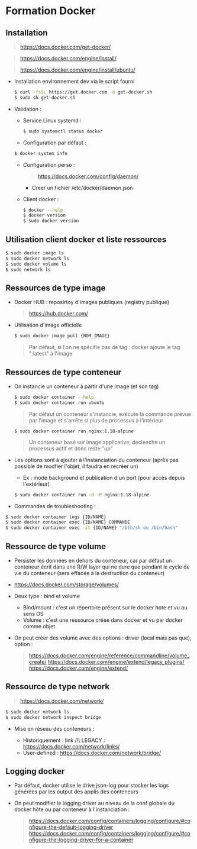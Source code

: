 # Formation Docker

## Installation

> https://docs.docker.com/get-docker/

> https://docs.docker.com/engine/install/

> https://docs.docker.com/engine/install/ubuntu/

- Installation environnement dev via le script fourni

   ```bash
   $ curl -fsSL https://get.docker.com -o get-docker.sh
   $ sudo sh get-docker.sh
   ```

- Validation :
  - Service Linux systemd : 
     ```bash
     $ sudo systemctl status docker
     ```

  - Configuration par défaut :
   ```bash
   $ docker system info
   ```

  - Configuration perso :
    > https://docs.docker.com/config/daemon/
    - Creer un fichier /etc/docker/daemon.json

  - Client docker :
    ```bash
    $ docker --help
    $ docker version
    $ sudo docker version
    ```

## Utilisation client docker et liste ressources

```bash
$ sudo docker image ls
$ sudo docker network ls
$ sudo docker volume ls
$ sudo network ls
```

## Ressources de type image 

- Docker HUB : reposirtoy d'images publiques (registry publique)

   > https://hub.docker.com/


- Utilisation d'image officielle

  ```bash
  $ sudo docker image pull {NOM_IMAGE}
  ```

  > Par défaut, si l'on ne spécifie pas de tag : docker ajoute le tag ":latest" à l'image

## Ressources de type conteneur

- On instancie un conteneur à partir d'une image (et son tag)

   ```bash
   $ sudo docker container --help
   $ sudo docker container run ubuntu
   ```

   > Par défaut un conteneur s'instancie, exécute la commande prévue par l'image et s'arrête si plus de processus à l'intérieur


   ```
   $ sudo docker container run nginx:1.18-alpine
   ```

   > Un conteneur basé sur image applicative, déclenche un processus actif et donc reste "up"


- Les options sont à ajouter à l'instanciation du conteneur (après pas possible de modfier l'objet, il faudra en recréer un)

    - Ex : mode background et publication d'un port (pour accès depuis l'extérieur)
    ```bash
    $ sudo docker container run -d -P nginx:1.18-alpine
    ```

- Commandes de troubleshooting :

```bash
$ sudo docker container logs {ID/NAME}
$ sudo docker container exec {ID/NAME} COMMANDE
$ sudo docker container exec -it {ID/NAME} "/bin/sh ou /bin/bash"
```


## Ressource de type volume

- Persister les données en dehors du conteneur, car par défaut un conteneur écrit dans une R/W layer qui ne dure que pendant le cycle de vie du conteneur (sera effacée à la destruction du conteneur)

- https://docs.docker.com/storage/volumes/

- Deux type : bind et volume

    - Bind/mount : c'est un répertoire présent sur le docker hote et vu au sens OS
    - Volume     : c'est une ressource créée dans docker et vu par docker comme objet


- On peut créer des volume avec des options : driver (local mais pas que), option :

   > https://docs.docker.com/engine/reference/commandline/volume_create/
   > https://docs.docker.com/engine/extend/legacy_plugins/
   > https://docs.docker.com/engine/extend/


## Ressource de type network

> https://docs.docker.com/network/

```bash
$ sudo docker network ls
$ sudo docker network inspect bridge
```

- Mise en réseau des conteneurs :

   - Historiquement : link /!\ LEGACY : https://docs.docker.com/network/links/
   - User-defined : https://docs.docker.com/network/bridge/


## Logging docker

- Par défaut, docker utilise le drive json-log pour stocker les logs générées par les output des applis des conteneurs

- On peut modifier le logging driver au niveau de la conf globale du docker hôte ou par conteneur à l'instanciation :

   > https://docs.docker.com/config/containers/logging/configure/#configure-the-default-logging-driver
   > https://docs.docker.com/config/containers/logging/configure/#configure-the-logging-driver-for-a-container
